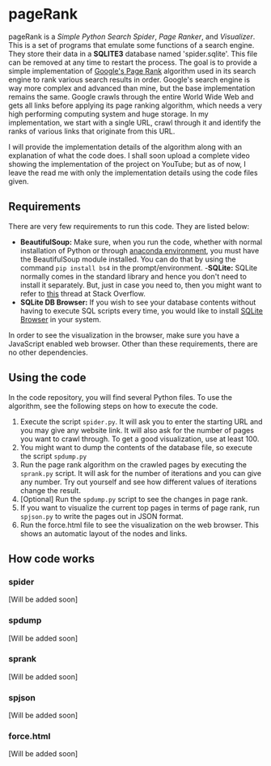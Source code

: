# pageRank
pageRank is a *Simple Python Search Spider*, *Page Ranker*, and *Visualizer*. This is a set of programs that emulate some functions of a search engine.  They store their data in a **SQLITE3** database named 'spider.sqlite'.  This file can be removed at any time to restart the process. 
The goal is to provide a simple implementation of [Google's Page Rank](https://en.wikipedia.org/wiki/PageRank) algorithm used in its search engine to rank various search results in order. Google's search engine is way more complex and advanced than mine, but the base implementation remains the same. Google crawls through the entire World Wide Web and gets all links before applying its page ranking algorithm, which needs a very high performing computing system and huge storage. In my implementation, we start with a single URL, crawl through it and identify the ranks of various links that originate from this URL. 

I will provide the implementation details of the algorithm along with an explanation of what the code does. I shall soon upload a complete video showing the implementation of the project on YouTube; but as of now, I leave the read me with only the implementation details using the code files given.

## Requirements
There are very few requirements to run this code. They are listed below:

 - **BeautifulSoup:**  Make sure, when you run the code, whether with normal installation of Python or through [anaconda environment](https://anaconda.org/anaconda/python), you must have the BeautifulSoup module installed.
You can do that by using the command `pip install bs4` in the prompt/environment.
-**SQLite:** SQLite normally comes in the standard library and hence you don't need to install it separately. But, just in case you need to, then you might want to refer to [this](https://stackoverflow.com/questions/19530974/how-can-i-install-sqlite3-to-python) thread at Stack Overflow.
- **SQLite DB Browser:** If you wish to see your database contents without having to execute SQL scripts every time, you would like to install [SQLite Browser](https://sqlitebrowser.org/) in your system.

In order to see the visualization in the browser, make sure you have a JavaScript enabled web browser. Other than these requirements, there are no other dependencies. 

## Using the code
In the code repository, you will find several Python files. To use the algorithm, see the following steps on how to execute the code.

 1. Execute the script `spider.py`. It will ask you to enter the starting URL and you may give any website link. It will also ask for the number of pages you want to crawl through. To get a good visualization, use at least 100.
 2. You might want to dump the contents of the database file, so execute the script `spdump.py`
 3. Run the page rank algorithm on the crawled pages by executing the `sprank.py` script. It will ask for the number of iterations and you can give any number. Try out yourself and see how different values of iterations change the result.
 4. [Optional] Run the `spdump.py` script to see the changes in page rank.
 5. If you want to visualize the current top pages in terms of page rank,
run `spjson.py` to write the pages out in JSON format.
 6. Run the force.html file to see the visualization on the web browser. This shows an automatic layout of the nodes and links.

## How code works
### spider
[Will be added soon]
### spdump
[Will be added soon]
### sprank
[Will be added soon]
### spjson
[Will be added soon]
### force.html
[Will be added soon]
